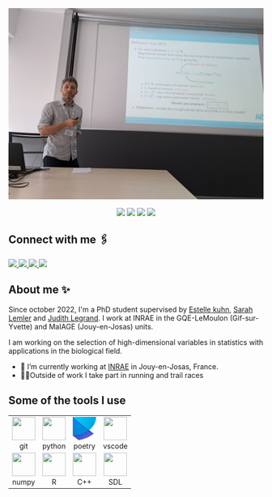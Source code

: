 ![banner](./banner.jpg)

<div align="center">
  <img
    src="https://img.shields.io/badge/statistic-lightblue?style=for-the-badge"
  />
  <img
    src="https://img.shields.io/badge/Joint Modeling-lightblue?style=for-the-badge&logo=heart"
  />
  <img
    src="https://img.shields.io/badge/Variable%20selection-lightblue?style=for-the-badge"
  />
  <img
    src="https://img.shields.io/badge/Phd-lightblue?style=for-the-badge&logo=heart"
  />
</div>

## Connect with me 🖇️

<div>
  <a href="https://www.linkedin.com/in/antoine-caillebotte-776817130/" target="_blank">
    <img
      src="https://img.shields.io/badge/linkedin-blue?style=for-the-badge&logo=linkedin"
    />
  </a>
  <a href="mailto: caillebotte.antoine@gmail.com">
    <img
      src="https://img.shields.io/badge/gmail-red?style=for-the-badge&logo=gmail&logoColor=white"
    />
  </a>
  </a>
  <a href="https://hal.science/search/index/?q=*&authFullName_s=Antoine%20Caillebotte">
    <img
      src="https://img.shields.io/badge/HAL science ouverte-00005c?style=for-the-badge&logo=hal"
    />
  </a>
  <a href="https://sites.google.com/view/caillebotte-antoine/home">
    <img
      src="https://img.shields.io/badge/personal%20web%20site-814793?style=for-the-badge&logo=googledrive&logoColor=white"
    />
  </a>
</div>

## About me ✨

Since october 2022, I'm a  PhD student supervised by [Estelle kuhn](https://genome.jouy.inra.fr/~ekuhn/), [Sarah Lemler](https://sites.google.com/view/sarah-lemler/accueil?authuser=0) and [Judith Legrand](https://moulon.inrae.fr/personnes/jlegrand/). I work at INRAE in the GQE-LeMoulon (Gif-sur-Yvette) and MaIAGE (Jouy-en-Josas) units. 

I am working on the selection of high-dimensional variables in statistics with applications in the biological field.

- 🔬 I’m currently working at [INRAE](https://www.inrae.fr/) in Jouy-en-Josas, France.
- 🏃‍♂️Outside of work I take part in running and trail races

## Some of the tools I use

<table>
<tr>
  <td align="center">
      <a href="https://git-scm.com/" target="_blank">
        <img
          height="46"
          width="46"
          src="https://cdn.jsdelivr.net/gh/devicons/devicon/icons/git/git-original.svg"
        />
      </a>
      <br>
      <span>git</span>
  </td>
  <td align="center">
    <a href="https://www.python.org/" target="_blank">
      <img
        height="46"
        width="46"
        src="https://cdn.jsdelivr.net/gh/devicons/devicon/icons/python/python-original.svg"
      />
    </a>
    <br>
    <span>python</span>
  </td>
  <td align="center">
    <a href="https://python-poetry.org/" target="_blank">
      <img
        height="46"
        width="46"
        src="./img/poetry.svg"
      />
    </a>
    <br>
    <span>poetry</span>
  </td>
  <td align="center">
    <a href="https://code.visualstudio.com/" target="_blank">
      <img
        height="46"
        width="46"
        src="https://cdn.jsdelivr.net/gh/devicons/devicon/icons/vscode/vscode-original.svg"
      />
    </a>
    <br>
    <span>vscode</span>
  </td>
<tr>
  <td align="center">
    <a href="https://numpy.org/" target="_blank">
      <img
        height="46"
        width="46"
        src="https://cdn.jsdelivr.net/gh/devicons/devicon/icons/numpy/numpy-original.svg"
      />
    </a>
    <br>
    <span>numpy</span>
  </td>
  <td align="center">
    <a href="https://www.r-project.org/" target="_blank">
      <img
        height="46"
        width="46"
        src="https://cdn.jsdelivr.net/gh/devicons/devicon/icons/r/r-original.svg"
      />
    </a>
    <br>
    <span>R</span>
  </td>
  <td align="center">
    <a href="https://www.r-project.org/" target="_blank">
      <img
        height="46"
        width="46"
        src="https://cdn.jsdelivr.net/gh/devicons/devicon/icons/cplusplus/cplusplus-original.svg"
      />
    </a>
    <br>
    <span>C++</span>
  </td>
  <td align="center">
    <a href="https://www.r-project.org/" target="_blank">
      <img
        height="46"
        width="46"
        src="https://cdn.jsdelivr.net/gh/devicons/devicon/icons/sdl/sdl-original.svg"
      />
    </a>
    <br>
    <span>SDL</span>
  </td>
</tr>

